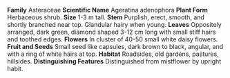  **Family** Asteraceae **Scientific Name** Ageratina adenophora **Plant Form** Herbaceous shrub. **Size** 1-3 m tall. **Stem** Purplish, erect, smooth, and shortly branched near top. Glandular hairy when young. **Leaves** Oppositely arranged, dark green, diamond shaped 3-12 cm long with small stiff hairs and toothed edges. **Flowers** In cluster of 40-50 small white daisy flowers. **Fruit and Seeds** Small seed like capsules, dark brown to black, angular, and with a ring of white hairs at top. **Habitat** Roadsides, old gardens, pastures, hillsides. **Distinguishing Features** Distinguished from mistflower by upright habit.